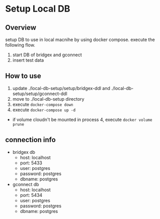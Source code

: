 # Setup Local DB

## Overview

setup DB to use in local macnihe by using docker compose. execute the following flow.

1. start DB of bridgex and gconnect
2. insert test data

## How to use

1. update ./local-db-setup/setup/bridgex-ddl and ./local-db-setup/setup/gconnect-ddl
2. move to ./local-db-setup directory
3. execute `docker-compose down`
4. execute `docker-compose up -d`

-   if volume cloudn't be mounted in process 4, execute `docker volume prune`

## connection info

-   bridgex db
    -   host: localhost
    -   port: 5433
    -   user: postgres
    -   password: postgres
    -   dbname: postgres
-   gconnect db
    -   host: localhost
    -   port: 5434
    -   user: postgres
    -   password: postgres
    -   dbname: postgres
